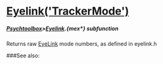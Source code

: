 # [Eyelink('TrackerMode')](Eyelink-TrackerMode) 
##### [Psychtoolbox](Psychtoolbox)>[Eyelink](Eyelink).{mex*} subfunction


Returns raw [EyeLink](EyeLink) mode numbers, as defined in eyelink.h  
  


###See also:

